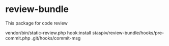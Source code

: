 # review-bundle
This package for code review

vendor/bin/static-review.php hook:install staspiv/review-bundle/hooks/pre-commit.php
.git/hooks/commit-msg
